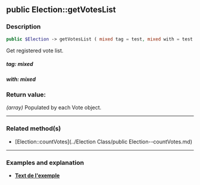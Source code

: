 ## public Election::getVotesList

### Description    

```php
public $Election -> getVotesList ( mixed tag = test, mixed with = test )
```

Get registered vote list.    


##### **tag:** *mixed*   
    



##### **with:** *mixed*   
    



### Return value:   

*(array)* Populated by each Vote object.


---------------------------------------

### Related method(s)      

* [Election::countVotes](../Election Class/public Election--countVotes.md)    

---------------------------------------

### Examples and explanation

* **[Text de l'exemple](link)**    

